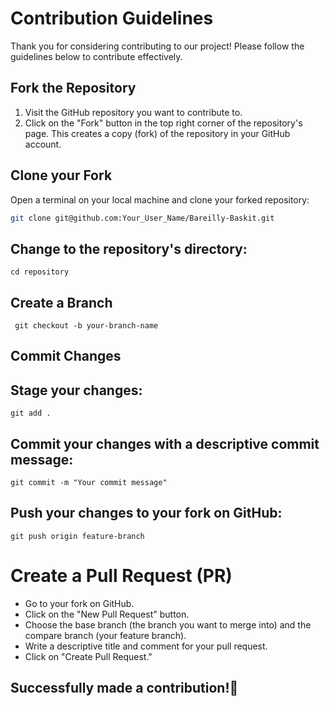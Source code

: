 # Contribution Guidelines

Thank you for considering contributing to our project! Please follow the guidelines below to contribute effectively.


## Fork the Repository

1. Visit the GitHub repository you want to contribute to.
2. Click on the "Fork" button in the top right corner of the repository's page. This creates a copy (fork) of the repository in your GitHub account.

## Clone your Fork

Open a terminal on your local machine and clone your forked repository:

```bash
git clone git@github.com:Your_User_Name/Bareilly-Baskit.git
```

## Change to the repository's directory:
 
```cd repository```

## Create a Branch
``` git checkout -b your-branch-name```

## Commit Changes

## Stage your changes:
```git add .```

## Commit your changes with a descriptive commit message:
```git commit -m "Your commit message"```

## Push your changes to your fork on GitHub:
```git push origin feature-branch```

# Create a Pull Request (PR)
* Go to your fork on GitHub.
* Click on the "New Pull Request" button.
* Choose the base branch (the branch you want to merge into) and the compare branch (your feature branch).
* Write a descriptive title and comment for your pull request.
* Click on "Create Pull Request."

## Successfully made a contribution!🎉

